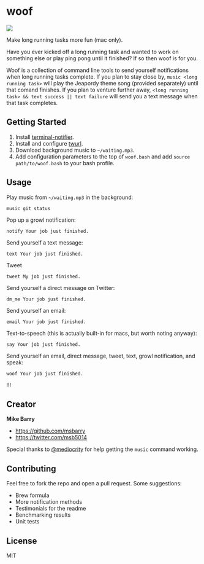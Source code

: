 # woof

![](https://i.imgur.com/ypDYgYZ.gif)

Make long running tasks more fun (mac only).

Have you ever kicked off a long running task and wanted to work on something
else or play ping pong until it finished? If so then woof is for you.

Woof is a collection of command line tools to send yourself notifications
when long running tasks complete.  If you plan to stay close by,
`music <long running task>` will play the Jeapordy theme song (provided
separately) until that comand finishes.  If you plan to venture further
away, `<long running task> && text success || text failure` will send
you a text message when that task completes.

## Getting Started

1. Install [terminal-notifier](https://github.com/alloy/terminal-notifier).
2. Install and configure [twurl](https://github.com/twitter/twurl).
3. Download background music to `~/waiting.mp3`.
4. Add configuration parameters to the top of `woof.bash` and add 
`source path/to/woof.bash` to your bash profile.

## Usage

Play music from `~/waiting.mp3` in the background:

```
music git status
```

Pop up a growl notification:

```
notify Your job just finished.
```

Send yourself a text message:

```
text Your job just finished.
```

Tweet

```
tweet My job just finished.
```

Send yourself a direct message on Twitter:

```
dm_me Your job just finished.
```

Send yourself an email:

```
email Your job just finished.
```

Text-to-speech (this is actually built-in for macs, but worth noting anyway):

```
say Your job just finished.
```

Send yourself an email, direct message, tweet, text, growl notification, and speak:

```
woof Your job just finished.
```

!!!

## Creator

**Mike Barry**

- <https://github.com/msbarry>
- <https://twitter.com/msb5014>

Special thanks to [@mediocrity](https://twitter.com/mediocrity) for help
getting the `music` command working.

## Contributing

Feel free to fork the repo and open a pull request. Some suggestions:

* Brew formula
* More notification methods
* Testimonials for the readme
* Benchmarking results
* Unit tests

## License

MIT
